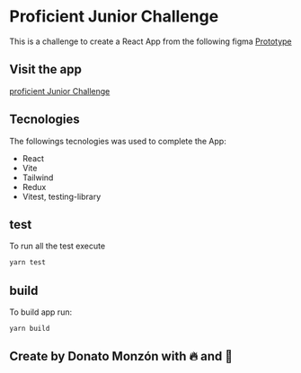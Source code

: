 # Proficient Junior Challenge

This is a challenge to create a React App from the following figma
[Prototype](https://www.figma.com/file/77PMXyRGAnT88URIpfWR3J/Frontend-Challenge-1.1?node-id=0%3A1&t=qZCt9ht4uiuxp6L5-0)

## Visit the app
[proficient Junior Challenge](https://kreator-97.github.io/proficient-junior-challenge/)

## Tecnologies
The followings tecnologies was used to complete the App:

- React
- Vite
- Tailwind
- Redux
- Vitest, testing-library

## test
To run all the test execute
```bash
yarn test
```

## build
To build app run:
```bash
yarn build
```

## Create by Donato Monzón with 🔥 and 💓
